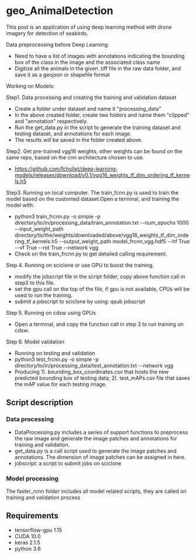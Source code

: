 # geo_AnimalDetection

This post is an application of using deep learning method with drone imagery for detection of seabirds. 


Data preprocessing before Deep Learning:
- Need to have a list of images with annotations indicating the bounding box of the class in the image and the associated class name
- Digitize all the animals in the given .tiff file in the raw data folder, and save it as a geojson or shapefile format

Working on Models:

Step1. Data processing and creating the training and validation dataset
- Create a folder under dataset and name it "processing_data"
- In the above created folder, create two folders and name them "clipped" and "annotation" respectively.
- Run the get_data.py in the script to generate the training dataset and testing dataset, and annotations for each image.
- The results will be saved in the folder created above.

Step2. Get pre-trained vgg16 weights, other weights can be found on the same repo, based on the cnn architecture chosen to use.
- https://github.com/fchollet/deep-learning-models/releases/download/v0.1/vgg16_weights_tf_dim_ordering_tf_kernels.h5

Step3. Running on local computer.
The train_fcnn.py is used to train the model based on the customed dataset.Open a terminal, and training the model with: 
- python3 train_frcnn.py -o simple -p directory/to/in/processing_data/train_annotation.txt --num_epochs 1000 --input_weight_path directory/to/the/weights/downloaded/above/vgg16_weights_tf_dim_ordering_tf_kernels.h5 --output_weight_path model_frcnn_vgg.hdf5 --hf True --vf True --rot True --network vgg
- Check on the train_frcnn.py to get detailed calling requirement.

Step 4. Running on sciclone or use GPU to boost the training.
- modify the jobscript file in the script folder, copy above function call in step3 to this file.
- set the gpu call on the top of the file, if gpu is not available, CPUs will be used to run the training.
- submit a jobscript to sciclone by using: qsub jobscript

Step 5. Running on cdsw using GPUs
- Open a terminal, and copy the function call in step 3 to run training on cdsw.

Step 6. Model validation
- Running on testing and validation 
- python3 test_frcnn.py -o simple -p directory/to/in/processing_data/test_annotation.txt --network vgg
- Producing 1). bounding_box_coordinates.csv that hosts the new predicted bounding box of testing data; 2). test_mAPs.csv file that saves the mAP value for each testing image.


## Script description
### Data processing
- DataProcessing.py includes a series of support functions to preprocess the raw image and generate the image patches and annotations for training and validation.
- get_data.py is a call script used to generate the image patches and annotations. The dimension of image patches can be assigned in here.
- jobscript: a script to submit jobs on sciclone
### Model processing
The faster_rcnn folder includes all model related scripts, they are called on training and validation process

## Requirements
- tensorflow-gpu 1.15
- CUDA 10.0
- keras 2.1.5
- python 3.6

